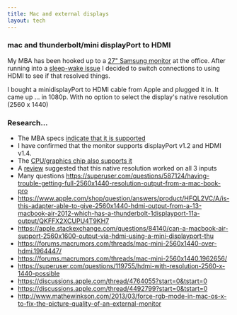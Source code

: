 ```yaml
---
title: Mac and external displays
layout: tech
---
```

### mac and thunderbolt/mini displayPort to HDMI

My MBA has been hooked up to a [27" Samsung monitor](http://www.samsung.com/us/business/displays/monitors/LS27D85KTSR/GO) at the office. After running into a [sleep-wake issue]() I decided to switch connections to using HDMI to see if that resolved things.

I bought a minidisplayPort to HDMI cable from Apple and plugged it in. It came up ... in 1080p. With no option to select the display's native resolution (2560 x 1440)

### Research...

* The MBA specs [indicate that it is supported](https://www.apple.com/macbook-air/specs/)
* I have confirmed that the monitor supports displayPort v1.2 and HDMI v1.4.
* The [CPU/graphics chip also supports it](http://ark.intel.com/products/84995/Intel-Core-i7-5650U-Processor-4M-Cache-up-to-3_20-GHz)
* A [review](https://www.pcworld.idg.com.au/review/samsung/series_8_s27a850t/420536/?pp=1#cb) suggested that this native resolution worked on all 3 inputs
* Many questions <https://superuser.com/questions/587124/having-trouble-getting-full-2560x1440-resolution-output-from-a-mac-book-pro>
* <https://www.apple.com/shop/question/answers/product/HFQL2VC/A/is-this-adapter-able-to-give-2560x1440-hdmi-output-from-a-13-macbook-air-2012-which-has-a-thunderbolt-1displayport-11a-output/QKFFX2XCUPU4T9KH7>
* <https://apple.stackexchange.com/questions/84140/can-a-macbook-air-support-2560x1600-output-via-hdmi-using-a-mini-displayport-thu>
* <https://forums.macrumors.com/threads/mac-mini-2560x1440-over-hdmi.1964447/>
* <https://forums.macrumors.com/threads/mac-mini-2560x1440.1962656/>
* <https://superuser.com/questions/119755/hdmi-with-resolution-2560-x-1440-possible>
* <https://discussions.apple.com/thread/4764055?start=0&tstart=0>
* <https://discussions.apple.com/thread/4492799?start=0&tstart=0>
* <http://www.mathewinkson.com/2013/03/force-rgb-mode-in-mac-os-x-to-fix-the-picture-quality-of-an-external-monitor>
